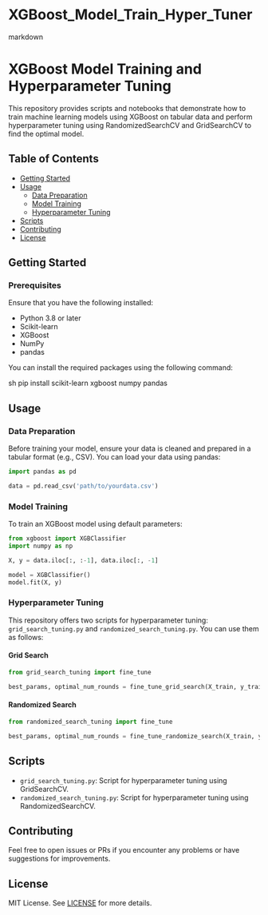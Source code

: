 # XGBoost_Model_Train_Hyper_Tuner


markdown
# XGBoost Model Training and Hyperparameter Tuning

This repository provides scripts and notebooks that demonstrate how to train machine learning models using XGBoost on tabular data and perform hyperparameter tuning using RandomizedSearchCV and GridSearchCV to find the optimal model.

## Table of Contents

- [Getting Started](#getting-started)
- [Usage](#usage)
  - [Data Preparation](#data-preparation)
  - [Model Training](#model-training)
  - [Hyperparameter Tuning](#hyperparameter-tuning)
- [Scripts](#scripts)
- [Contributing](#contributing)
- [License](#license)

## Getting Started

### Prerequisites

Ensure that you have the following installed:
- Python 3.8 or later
- Scikit-learn
- XGBoost
- NumPy
- pandas

You can install the required packages using the following command:

sh
pip install scikit-learn xgboost numpy pandas



## Usage

### Data Preparation

Before training your model, ensure your data is cleaned and prepared in a tabular format (e.g., CSV). You can load your data using pandas:

```python
import pandas as pd

data = pd.read_csv('path/to/yourdata.csv')
```

### Model Training

To train an XGBoost model using default parameters:

```python
from xgboost import XGBClassifier
import numpy as np

X, y = data.iloc[:, :-1], data.iloc[:, -1]

model = XGBClassifier()
model.fit(X, y)
```

### Hyperparameter Tuning

This repository offers two scripts for hyperparameter tuning: `grid_search_tuning.py` and `randomized_search_tuning.py`. You can use them as follows:

#### Grid Search

```python
from grid_search_tuning import fine_tune

best_params, optimal_num_rounds = fine_tune_grid_search(X_train, y_train)
```

#### Randomized Search

```python
from randomized_search_tuning import fine_tune

best_params, optimal_num_rounds = fine_tune_randomize_search(X_train, y_train)
```

## Scripts

- `grid_search_tuning.py`: Script for hyperparameter tuning using GridSearchCV.
- `randomized_search_tuning.py`: Script for hyperparameter tuning using RandomizedSearchCV.

## Contributing

Feel free to open issues or PRs if you encounter any problems or have suggestions for improvements.

## License

MIT License. See [LICENSE](LICENSE) for more details.
```
